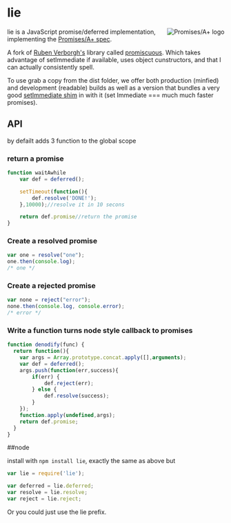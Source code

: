 # lie
<a href="http://promises-aplus.github.com/promises-spec">
  <img src="http://promises-aplus.github.com/promises-spec/assets/logo-small.png"
       alt="Promises/A+ logo" title="Promises/A+ 1.0 compliant" align="right" />
</a>

lie is a JavaScript promise/deferred implementation, implementing the [Promises/A+ spec](http://promises-aplus.github.com/promises-spec/).

A fork of [Ruben Verborgh's](https://github.com/RubenVerborgh) library called [promiscuous](https://github.com/RubenVerborgh/promiscuous).
Which takes advantage of setImmediate if available, uses object cunstructors, and that I can actually consistently spell.

To use grab a copy from the dist folder, we offer both production (minfied) and development (readable) builds as well as a version that bundles a very good [setImmediate shim](https://github.com/NobleJS/setImmediate) in with it (set Immediate === much much faster promises).

## API

by defailt adds 3 function to the global scope

### return a promise
```javascript
function waitAwhile
	var def = deferred();

	setTimeout(function(){
		def.resolve('DONE!');
	},10000);//resolve it in 10 secons

	return def.promise//return the promise
}
```

### Create a resolved promise
```javascript
var one = resolve("one");
one.then(console.log);
/* one */
```

### Create a rejected promise
```javascript
var none = reject("error");
none.then(console.log, console.error);
/* error */
```

### Write a function turns node style callback to promises
```javascript
function denodify(func) {
  return function(){
    var args = Array.prototype.concat.apply([],arguments);
    var def = deferred();
    args.push(function(err,success){
        if(err) {
            def.reject(err);
        } else {
            def.resolve(success);
        }
    });
    function.apply(undefined,args);
    return def.promise;
  }
}
```

##node

install with `npm install lie`, exactly the same as above but 

```javascript
var lie = require('lie');

var deferred = lie.deferred;
var resolve = lie.resolve;
var reject = lie.reject;
```

Or you could just use the lie prefix.
